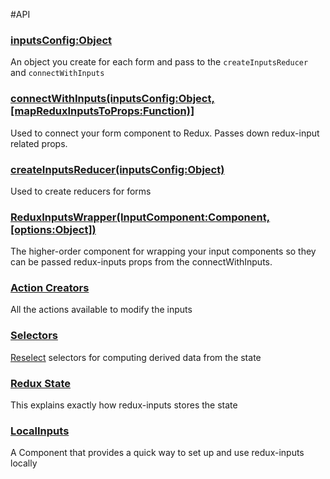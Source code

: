 #API

### [inputsConfig:Object](./inputsConfig.md)
An object you create for each form and pass to the `createInputsReducer` and `connectWithInputs` 

### [connectWithInputs(inputsConfig:Object, [mapReduxInputsToProps:Function)]](./connectWithInputs.md)
Used to connect your form component to Redux. Passes down redux-input related props.

### [createInputsReducer(inputsConfig:Object)](./createInputsReducer.md)
Used to create reducers for forms

### [ReduxInputsWrapper(InputComponent:Component, [options:Object])](./ReduxInputsWrapper.md)
The higher-order component for wrapping your input components so they can be passed redux-inputs props from the connectWithInputs.

### [Action Creators](./actionCreators.md)
All the actions available to modify the inputs

### [Selectors](./selectors.md)
[Reselect](https://github.com/reactjs/reselect) selectors for computing derived data from the state

### [Redux State](./reduxState.md)
This explains exactly how redux-inputs stores the state

### [LocalInputs](./LocalInputs..md)
A Component that provides a quick way to set up and use redux-inputs locally 
